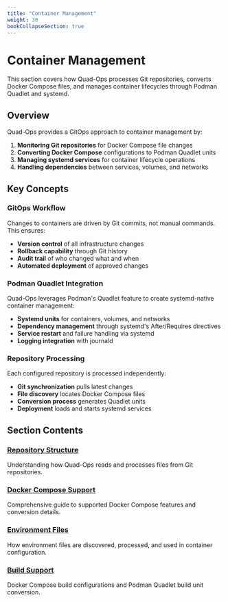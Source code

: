 ```yaml
---
title: "Container Management"
weight: 30
bookCollapseSection: true
---
```


# Container Management

This section covers how Quad-Ops processes Git repositories, converts Docker Compose files, and manages container lifecycles through Podman Quadlet and systemd.

## Overview

Quad-Ops provides a GitOps approach to container management by:

1. **Monitoring Git repositories** for Docker Compose file changes
2. **Converting Docker Compose** configurations to Podman Quadlet units
3. **Managing systemd services** for container lifecycle operations
4. **Handling dependencies** between services, volumes, and networks

## Key Concepts

### GitOps Workflow
Changes to containers are driven by Git commits, not manual commands. This ensures:
- **Version control** of all infrastructure changes
- **Rollback capability** through Git history
- **Audit trail** of who changed what and when
- **Automated deployment** of approved changes

### Podman Quadlet Integration
Quad-Ops leverages Podman's Quadlet feature to create systemd-native container management:
- **Systemd units** for containers, volumes, and networks
- **Dependency management** through systemd's After/Requires directives
- **Service restart** and failure handling via systemd
- **Logging integration** with journald

### Repository Processing
Each configured repository is processed independently:
- **Git synchronization** pulls latest changes
- **File discovery** locates Docker Compose files
- **Conversion process** generates Quadlet units
- **Deployment** loads and starts systemd services

## Section Contents

### [Repository Structure](repository-structure)
Understanding how Quad-Ops reads and processes files from Git repositories.

### [Docker Compose Support](docker-compose-support)  
Comprehensive guide to supported Docker Compose features and conversion details.

### [Environment Files](environment-files)
How environment files are discovered, processed, and used in container configuration.

### [Build Support](build-support)
Docker Compose build configurations and Podman Quadlet build unit conversion.